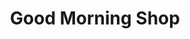 ---
title: "Good Morning Shop"
url: /mossel-bay-local-municipality/good-morning-shop/
shop: Allgemein
---